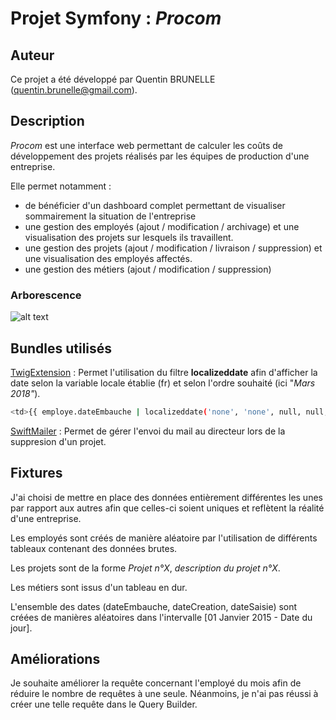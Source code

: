 # Projet Symfony : _Procom_

## Auteur

Ce projet a été développé par Quentin BRUNELLE (quentin.brunelle@gmail.com).

## Description

_Procom_ est une interface web permettant de calculer les coûts de développement des projets réalisés par les équipes 
de production d'une entreprise.

Elle permet notamment : 
* de bénéficier d'un dashboard complet permettant de visualiser sommairement la situation
de l'entreprise
* une gestion des employés (ajout / modification / archivage) et une visualisation 
des projets sur lesquels ils travaillent.
* une gestion des projets (ajout / modification / livraison / suppression) et une
visualisation des employés affectés.
* une gestion des métiers (ajout / modification / suppression)

### Arborescence 

![alt text](http://lp.florianhermann.fr/img/procom/arbo.png)

## Bundles utilisés

[TwigExtension](https://numa-bord.com/miniblog/symfony-afficher-date-francais-twig/) : Permet l'utilisation du filtre __localizeddate__ afin d'afficher la date selon la variable
locale établie (fr) et selon l'ordre souhaité (ici "_Mars 2018"_).

```bash
<td>{{ employe.dateEmbauche | localizeddate('none', 'none', null, null, 'MMMM Y') | capitalize }}</td>
```

[SwiftMailer](https://swiftmailer.symfony.com/) : Permet de gérer l'envoi du mail au directeur lors de la suppresion d'un projet.


## Fixtures

J'ai choisi de mettre en place des données entièrement différentes les unes
par rapport aux autres afin que celles-ci soient uniques et reflètent la réalité
d'une entreprise.

Les employés sont créés de manière aléatoire par l'utilisation de différents tableaux
contenant des données brutes.

Les projets sont de la forme _Projet n°X_, _description du projet n°X_.

Les métiers sont issus d'un tableau en dur.

L'ensemble des dates (dateEmbauche, dateCreation, dateSaisie) sont créées de manières 
aléatoires dans l'intervalle [01 Janvier 2015 - Date du jour].

## Améliorations

Je souhaite améliorer la requête concernant l'employé du mois afin de réduire le nombre
de requêtes à une seule. Néanmoins, je n'ai pas réussi à créer une telle requête dans
le Query Builder.
